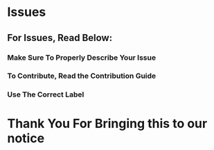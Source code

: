 # Issues
## For Issues, Read Below:

### Make Sure To Properly Describe Your Issue
### To Contribute, Read the Contribution Guide
### Use The Correct Label

<!-- parth add more if u can idk-->

# Thank You For Bringing this to our notice

